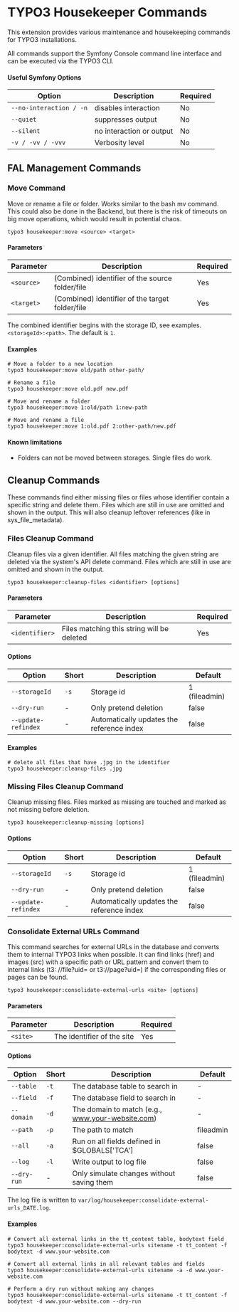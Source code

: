 # TYPO3 Housekeeper Commands

This extension provides various maintenance and housekeeping commands for TYPO3
installations.

All commands support the Symfony Console command line interface and can be
executed via the TYPO3 CLI.

#### Useful Symfony Options

| Option                  | Description              | Required |
|-------------------------|--------------------------|----------|
| `--no-interaction / -n` | disables interaction     | No       |
| `--quiet`               | suppresses output        | No       |
| `--silent`              | no interaction or output | No       |
| `-v / -vv / -vvv`       | Verbosity level          | No       |

## FAL Management Commands

### Move Command

Move or rename a file or folder. Works similar to the bash mv command.
This could also be done in the Backend, but there is the risk of timeouts on big move operations,
which would result in potential chaos.

```
typo3 housekeeper:move <source> <target>
```

#### Parameters

| Parameter        | Description                                     | Required |
|------------------|-------------------------------------------------|----------|
| `<source>`       | (Combined) identifier of the source folder/file | Yes      |
| `<target>`       | (Combined) identifier of the target folder/file | Yes      |

The combined identifier begins with the storage ID, see examples.
```<storageId>:<path>```. The default is ```1```.

#### Examples

```
# Move a folder to a new location
typo3 housekeeper:move old/path other-path/

# Rename a file
typo3 housekeeper:move old.pdf new.pdf

# Move and rename a folder
typo3 housekeeper:move 1:old/path 1:new-path

# Move and rename a file
typo3 housekeeper:move 1:old.pdf 2:other-path/new.pdf
```

#### Known limitations
- Folders can not be moved between storages. Single files do work.

## Cleanup Commands

These commands find either missing files or files whose identifier contain a specific string and
delete them. Files which are still in use are omitted and shown in the output.
This will also cleanup leftover references (like in sys_file_metadata).

### Files Cleanup Command

Cleanup files via a given identifier. All files matching the given string are deleted via the
system's API delete command.
Files which are still in use are omitted and shown in the output.

```
typo3 housekeeper:cleanup-files <identifier> [options]
```

#### Parameters

| Parameter      | Description                                                | Required |
|----------------|------------------------------------------------------------|----------|
| `<identifier>` | Files matching this string will be deleted | Yes      |

#### Options

| Option              | Short | Description                               | Default       |
|---------------------|-------|-------------------------------------------|---------------|
| `--storageId`       | `-s`  | Storage id                                | 1 (fileadmin) |
| `--dry-run`         | -     | Only pretend deletion                     | false         |
| `--update-refindex` | -     | Automatically updates the reference index | false         |

#### Examples

```
# delete all files that have .jpg in the identifier
typo3 housekeeper:cleanup-files .jpg
```

### Missing Files Cleanup Command

Cleanup missing files. Files marked as missing are touched and marked as not
missing before deletion.

```
typo3 housekeeper:cleanup-missing [options]
```

#### Options

| Option              | Short | Description                               | Default       |
|---------------------|-------|-------------------------------------------|---------------|
| `--storageId`       | `-s`  | Storage id                                | 1 (fileadmin) |
| `--dry-run`         | -     | Only pretend deletion                     | false         |
| `--update-refindex` | -     | Automatically updates the reference index | false         |

### Consolidate External URLs Command

This command searches for external URLs in the database and converts them to
internal TYPO3 links when possible. It can find links (href) and images (src)
with a specific path or URL pattern and convert them to internal links (t3:
//file?uid= or t3://page?uid=) if the corresponding files or pages can be found.

```
typo3 housekeeper:consolidate-external-urls <site> [options]
```

#### Parameters

| Parameter | Description                | Required |
|-----------|----------------------------|----------|
| `<site>`  | The identifier of the site | Yes      |

#### Options

| Option      | Short | Description                                      | Default   |
|-------------|-------|--------------------------------------------------|-----------|
| `--table`   | `-t`  | The database table to search in                  | -         |
| `--field`   | `-f`  | The database field to search in                  | -         |
| `--domain`  | `-d`  | The domain to match (e.g., www.your-website.com) | -         |
| `--path`    | `-p`  | The path to match                                | fileadmin |
| `--all`     | `-a`  | Run on all fields defined in $GLOBALS['TCA']     | false     |
| `--log`     | `-l`  | Write output to log file                         | false     |
| `--dry-run` | -     | Only simulate changes without saving them        | false     |

The log file is written to `var/log/housekeeper:consolidate-external-urls_DATE.log`.

#### Examples

```
# Convert all external links in the tt_content table, bodytext field
typo3 housekeeper:consolidate-external-urls sitename -t tt_content -f bodytext -d www.your-website.com

# Convert all external links in all relevant tables and fields
typo3 housekeeper:consolidate-external-urls sitename -a -d www.your-website.com

# Perform a dry run without making any changes
typo3 housekeeper:consolidate-external-urls sitename -t tt_content -f bodytext -d www.your-website.com --dry-run
